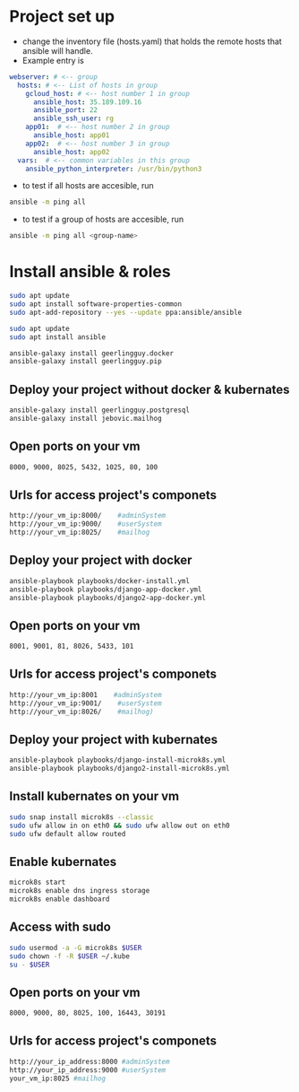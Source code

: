 # Project set up
* change the inventory file (hosts.yaml) that holds the remote hosts that ansible will handle.
* Example entry is
```yaml
webserver: # <-- group
  hosts: # <-- List of hosts in group
    gcloud_host: # <-- host number 1 in group
      ansible_host: 35.189.109.16
      ansible_port: 22
      ansible_ssh_user: rg
    app01:  # <-- host number 2 in group
      ansible_host: app01
    app02:  # <-- host number 3 in group
      ansible_host: app02
  vars:  # <-- common variables in this group
    ansible_python_interpreter: /usr/bin/python3
```
* to test if all hosts are accesible, run
```bash
ansible -m ping all
```
* to test if a group of hosts are accesible, run
```bash
ansible -m ping all <group-name>
```
# Install ansible & roles
```bash
sudo apt update
sudo apt install software-properties-common
sudo apt-add-repository --yes --update ppa:ansible/ansible

sudo apt update
sudo apt install ansible

ansible-galaxy install geerlingguy.docker
ansible-galaxy install geerlingguy.pip
```

## Deploy your project without docker & kubernates
```bash
ansible-galaxy install geerlingguy.postgresql
ansible-galaxy install jebovic.mailhog
```

## Open ports on your vm
```bash
8000, 9000, 8025, 5432, 1025, 80, 100
```

## Urls for access project's componets
```bash
http://your_vm_ip:8000/    #adminSystem
http://your_vm_ip:9000/    #userSystem
http://your_vm_ip:8025/    #mailhog
```

## Deploy your project with docker
```bash
ansible-playbook playbooks/docker-install.yml
ansible-playbook playbooks/django-app-docker.yml
ansible-playbook playbooks/django2-app-docker.yml
```

## Open ports on your vm
```bash
8001, 9001, 81, 8026, 5433, 101
```

## Urls for access project's componets
```bash
http://your_vm_ip:8001    #adminSystem
http://your_vm_ip:9001/    #userSystem
http://your_vm_ip:8026/    #mailhog)
```

## Deploy your project with kubernates
```bash
ansible-playbook playbooks/django-install-microk8s.yml
ansible-playbook playbooks/django2-install-microk8s.yml
```

## Install kubernates on your vm
```bash
sudo snap install microk8s --classic
sudo ufw allow in on eth0 && sudo ufw allow out on eth0
sudo ufw default allow routed
```
## Enable kubernates
```bash
microk8s start
microk8s enable dns ingress storage
microk8s enable dashboard
```

## Access with sudo
```bash
sudo usermod -a -G microk8s $USER
sudo chown -f -R $USER ~/.kube
su - $USER
```

## Open ports on your vm
```bash
8000, 9000, 80, 8025, 100, 16443, 30191
```

## Urls for access project's componets
```bash
http://your_ip_address:8000 #adminSystem
http://your_ip_address:9000 #userSystem
your_vm_ip:8025 #mailhog
```

